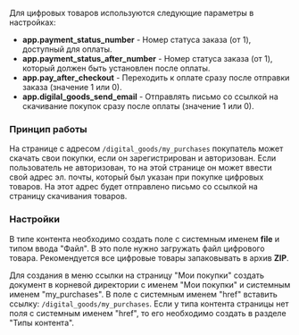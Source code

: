 Для цифровых товаров используются следующие параметры в настройках:

- **app.payment_status_number** - Номер статуса заказа (от 1), доступный для оплаты.
- **app.payment_status_after_number** - Номер статуса заказа (от 1), который должен быть установлен после оплаты.
- **app.pay_after_checkout** - Переходить к оплате сразу после отправки заказа (значение 1 или 0).
- **app.digilal_goods_send_email** - Отправлять письмо со ссылкой на скачивание покупок сразу после оплаты (значение 1 или 0).

### Принцип работы

На странице с адресом ``/digital_goods/my_purchases`` покупатель может скачать свои покупки, если он зарегистрирован и авторизован.
Если пользователь не авторизован, то на этой странице он может ввести свой адрес эл. почты, который был указан при покупке цифровых товаров.
На этот адрес будет отправлено письмо со ссылкой на страницу скачивания товаров.

### Настройки
В типе контента необходимо создать поле с системным именем **file** и типом ввода "Файл". В это поле нужно загружать файл цифрового товара.
Рекомендуется все цифровые товары запаковывать в архив **ZIP**.

Для создания в меню ссылки на страницу "Мои покупки" создать документ в корневой директории с именем "Мои покупки" и системным именем "my_purchases". В поле с системным именем "href" вставить ссылку: ``/digital_goods/my_purchases``. Если у типа контента страницы нет поля с системным именем "href", то его необходимо создать в разделе "Типы контента".

